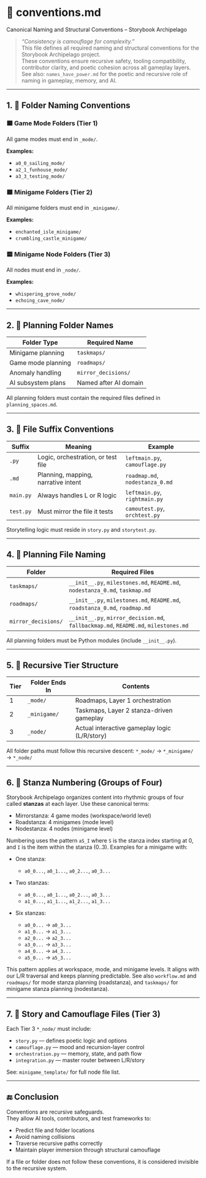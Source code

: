 <!-- Save to: storybook_archipelago/conventions.md -->

# 📏 conventions.md  

Canonical Naming and Structural Conventions – Storybook Archipelago

> _“Consistency is camouflage for complexity.”_  
> This file defines all required naming and structural conventions for the Storybook Archipelago project.  
> These conventions ensure recursive safety, tooling compatibility, contributor clarity, and poetic cohesion across all gameplay layers.
> See also: `names_have_power.md` for the poetic and recursive role of naming in gameplay, memory, and AI.

---

## 1. 🧭 Folder Naming Conventions

### 🟦 Game Mode Folders (Tier 1)

All game modes must end in `_mode/`.

**Examples:**

- `a0_0_sailing_mode/`
- `a2_1_funhouse_mode/`
- `a3_3_testing_mode/`

### 🟩 Minigame Folders (Tier 2)

All minigame folders must end in `_minigame/`.

**Examples:**

- `enchanted_isle_minigame/`
- `crumbling_castle_minigame/`

### 🟨 Minigame Node Folders (Tier 3)

All nodes must end in `_node/`.

**Examples:**

- `whispering_grove_node/`
- `echoing_cave_node/`

---

## 2. 📁 Planning Folder Names

| Folder Type        | Required Name         |
|--------------------|------------------------|
| Minigame planning  | `taskmaps/`            |
| Game mode planning | `roadmaps/`            |
| Anomaly handling   | `mirror_decisions/`    |
| AI subsystem plans | Named after AI domain  |

All planning folders must contain the required files defined in `planning_spaces.md`.

---

## 3. 🧠 File Suffix Conventions

| Suffix      | Meaning                             | Example                     |
|-------------|-------------------------------------|-----------------------------|
| `.py`       | Logic, orchestration, or test file  | `leftmain.py`, `camouflage.py` |
| `.md`       | Planning, mapping, narrative intent | `roadmap.md`, `nodestanza_0.md` |
| `main.py`   | Always handles L or R logic         | `leftmain.py`, `rightmain.py` |
| `test.py`   | Must mirror the file it tests       | `camoutest.py`, `orchtest.py` |

Storytelling logic must reside in `story.py` and `storytest.py`.

---

## 4. 🧾 Planning File Naming

| Folder        | Required Files                                              |
|---------------|-------------------------------------------------------------|
| `taskmaps/`   | `__init__.py`, `milestones.md`, `README.md`, `nodestanza_0.md`, `taskmap.md` |
| `roadmaps/`   | `__init__.py`, `milestones.md`, `README.md`, `roadstanza_0.md`, `roadmap.md` |
| `mirror_decisions/` | `__init__.py`, `mirror_decision.md`, `fallbackmap.md`, `README.md`, `milestones.md` |

All planning folders must be Python modules (include `__init__.py`).

---

## 5. 🧬 Recursive Tier Structure

| Tier | Folder Ends In   | Contents                                     |
|------|------------------|----------------------------------------------|
| 1    | `_mode/`         | Roadmaps, Layer 1 orchestration              |
| 2    | `_minigame/`     | Taskmaps, Layer 2 stanza-driven gameplay     |
| 3    | `_node/`         | Actual interactive gameplay logic (L/R/story) |

All folder paths must follow this recursive descent:
`*_mode/` → `*_minigame/` → `*_node/`

---

## 6. 🎼 Stanza Numbering (Groups of Four)

Storybook Archipelago organizes content into rhythmic groups of four called **stanzas** at each layer. Use these canonical terms:

- Mirrorstanza: 4 game modes (workspace/world level)
- Roadstanza: 4 minigames (mode level)
- Nodestanza: 4 nodes (minigame level)

Numbering uses the pattern `aS_I` where `S` is the stanza index starting at 0, and `I` is the item within the stanza (0..3). Examples for a minigame with:

- One stanza:
	- `a0_0...`, `a0_1...`, `a0_2...`, `a0_3...`

- Two stanzas:
	- `a0_0...`, `a0_1...`, `a0_2...`, `a0_3...`
	- `a1_0...`, `a1_1...`, `a1_2...`, `a1_3...`

- Six stanzas:
	- `a0_0...` → `a0_3...`
	- `a1_0...` → `a1_3...`
	- `a2_0...` → `a2_3...`
	- `a3_0...` → `a3_3...`
	- `a4_0...` → `a4_3...`
	- `a5_0...` → `a5_3...`

This pattern applies at workspace, mode, and minigame levels. It aligns with our L/R traversal and keeps planning predictable. See also `workflow.md` and `roadmaps/` for mode stanza planning (roadstanza), and `taskmaps/` for minigame stanza planning (nodestanza).

---

## 7. 📖 Story and Camouflage Files (Tier 3)

Each Tier 3 `*_node/` must include:

- `story.py` — defines poetic logic and options
- `camouflage.py` — mood and recursion-layer control
- `orchestration.py` — memory, state, and path flow
- `integration.py` — master router between L/R/story

See: `minigame_template/` for full node file list.

---

## 🔚 Conclusion

Conventions are recursive safeguards.  
They allow AI tools, contributors, and test frameworks to:

- Predict file and folder locations
- Avoid naming collisions
- Traverse recursive paths correctly
- Maintain player immersion through structural camouflage

If a file or folder does not follow these conventions, it is considered invisible to the recursive system.

